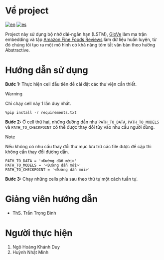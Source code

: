 # Về project
[![en](https://img.shields.io/badge/lang-en-red.svg)](https://github.com/rqkun/TextSummarizationLSTM/blob/main/README.md)
[![es](https://img.shields.io/badge/lang-vn-yellow.svg)](https://github.com//rqkun/TextSummarizationLSTM/blob/main/README_VN.md)

Project này sử dụng bộ nhớ dài-ngắn hạn (LSTM), [GloVe](https://nlp.stanford.edu/projects/glove/) làm ma trận embedding và tập [Amazon Fine Foods Reviews](https://www.kaggle.com/datasets/snap/amazon-fine-food-reviews) làm dữ liệu huấn luyện, từ đó chúng tôi tạo ra một mô hình có khả năng tóm tắt văn bản theo hướng Abstractive.

# Hướng dẫn sử dụng
**Bước 1:** Thực hiện cell đầu tiên để cài đặt các thư viện cần thiết.
> [!WARNING]
> Chỉ chạy cell này 1 lần duy nhất.
```
%pip install -r requirements.txt
```

**Bước 2:** Ở cell thứ hai, những đường dẫn như ```PATH_TO_DATA```, ```PATH_TO_MODELS``` và ```PATH_TO_CHECKPOINT``` có thể được thay đổi tùy vào nhu cầu người dùng.
> [!NOTE]
> Nếu không có nhu cầu thay đổi thư mục lưu trữ các file được đề cập thì không cần thay đổi đường dẫn.
```
PATH_TO_DATA = '<Đường dẫn mới>'
PATH_TO_MODELS = '<Đường dẫn mới>'
PATH_TO_CHECKPOINT = '<Đường dẫn mới>'
```

**Bước 3:** Chạy những cells phía sau theo thứ tự một cách tuần tự.

# Giảng viên hướng dẫn
- ThS. Trần Trọng Bình

# Người thực hiện
1. Ngô Hoàng Khánh Duy
2. Huỳnh Nhật Minh
